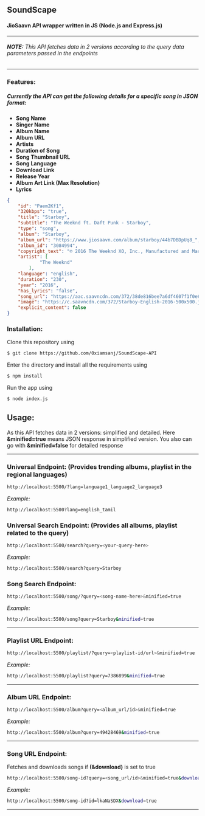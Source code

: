 ## SoundScape 



#### JioSaavn API wrapper written in JS (Node.js and Express.js) 

 ---
###### **NOTE:** This API fetches data in 2 versions according to the query data parameters passed in the endpoints 

 ---

### **Features**:
##### Currently the API can get the following details for a specific song in JSON format:
- **Song Name**
- **Singer Name**
- **Album Name**
- **Album URL**
- **Artists**
- **Duration of Song**
- **Song Thumbnail URL**
- **Song Language**
- **Download Link**
- **Release Year**
- **Album Art Link (Max Resolution)**
- **Lyrics**


```json
{
    "id": "Paem2Kf1",
    "320kbps": "true",
    "title": "Starboy",
    "subtitle": "The Weeknd ft. Daft Punk - Starboy",
    "type": "song",
    "album": "Starboy",
    "album_url": "https://www.jiosaavn.com/album/starboy/44b7DBDpUq8_",
    "album_id": "3084994",
    "copyright_text": "℗ 2016 The Weeknd XO, Inc., Manufactured and Marketed by Republic Records, a Division of UMG Recordings, Inc.",
    "artist": [
            "The Weeknd" 
        ],
    "language": "english",
    "duration": "230",
    "year": "2016",
    "has_lyrics": "false",
    "song_url": "https://aac.saavncdn.com/372/38de816bee7a6df4607f1f0e6822c5bc_320.mp4",
    "image": "https://c.saavncdn.com/372/Starboy-English-2016-500x500.jpg",
    "explicit_content": false
}
```

### **Installation**:

Clone this repository using
```sh
$ git clone https://github.com/0xiamsanj/SoundScape-API
```
Enter the directory and install all the requirements using
```sh
$ npm install 
```
Run the app using
```sh
$ node index.js
```

## **Usage**:
As this API fetches data in 2 versions: simplified and detailed.  Here **&minified=true** means JSON response in simplified version. You also can go with **&minified=false** for detailed response

---
### Universal Endpoint: (Provides trending albums, playlist in the regional languages)
```sh
http://localhost:5500/?lang=language1_language2_language3
```
*Example:* 
```sh
http://localhost:5500?lang=english_tamil
```

### Universal Search Endpoint: (Provides all albums, playlist related to the query)
```sh
http://localhost:5500/search?query=<your-query-here>
```
*Example:* 
```sh
http://localhost:5500/search?query=Starboy
```

### Song Search Endpoint:
```sh
http://localhost:5500/song/?query=<song-name-here>&minified=true
```
*Example:* 
```sh
http://localhost:5500/song?query=Starboy&minified=true
```

---

### Playlist URL Endpoint:
```sh
http://localhost:5500/playlist/?query=<playlist-id/url>&minified=true
```
*Example:* 
```sh
http://localhost:5500/playlist?query=7386899&minified=true
```

---

### Album URL Endpoint:
```sh
http://localhost:5500/album?query=<album_url/id>&minified=true
```
*Example:* 
```sh
http://localhost:5500/album?query=49428469&minified=true
```


---

### Song URL Endpoint: 
Fetches and downloads songs if  **(&download)** is set to true
```sh
http://localhost:5500/song-id?query=<song_url/id>&minified=true&download=true
```
*Example:* 
```sh
http://localhost:5500/song-id?id=lkaNaSDX&download=true
```

---




